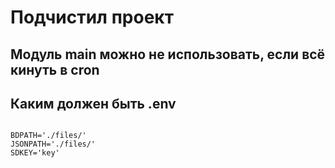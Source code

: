 # Подчистил проект

## Модуль main можно не использовать, если всё кинуть в cron


## Каким должен быть .env
<code>
BDPATH='./files/'
JSONPATH='./files/'
SDKEY='key'
</code>


